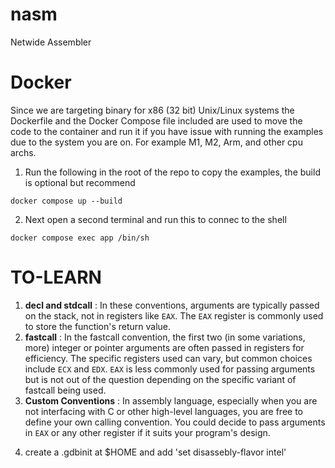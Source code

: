 # nasm

Netwide Assembler

# Docker

Since we are targeting binary for x86 (32 bit) Unix/Linux systems the Dockerfile and the Docker Compose file included are used to move the code to the container and run it if you have issue with running the examples due to the system you are on. For example M1, M2, Arm, and other cpu archs.

1) Run the following in the root of the repo to copy the examples, the build is optional but recommend

```shell
docker compose up --build
```

2) Next open a second terminal and run this to connec to the shell

```shell
docker compose exec app /bin/sh
```


# TO-LEARN

1. **decl and stdcall** : In these conventions, arguments are typically passed on the stack, not in registers like `EAX`. The `EAX` register is commonly used to store the function's return value.
2. **fastcall** : In the fastcall convention, the first two (in some variations, more) integer or pointer arguments are often passed in registers for efficiency. The specific registers used can vary, but common choices include `ECX` and `EDX`. `EAX` is less commonly used for passing arguments but is not out of the question depending on the specific variant of fastcall being used.
3. **Custom Conventions** : In assembly language, especially when you are not interfacing with C or other high-level languages, you are free to define your own calling convention. You could decide to pass arguments in `EAX` or any other register if it suits your program's design.

4) create a .gdbinit at $HOME and add 'set disassebly-flavor intel'
